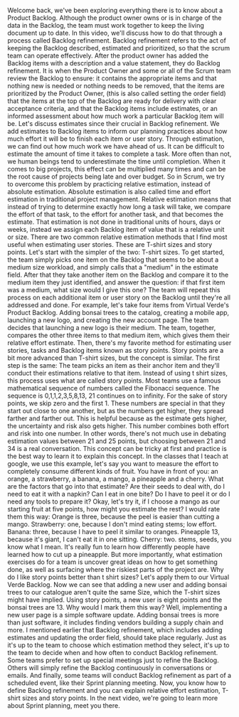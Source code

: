 Welcome back, we've been exploring everything there is to know about a Product
Backlog. Although the product owner owns or is in charge of the data in the
Backlog, the team must work together to keep the living document up to date. In
this video, we'll discuss how to do that through a process called Backlog
refinement. Backlog refinement refers to the act of keeping the Backlog
described, estimated and prioritized, so that the scrum team can operate
effectively. After the product owner has added the Backlog items with a
description and a value statement, they do Backlog refinement.  It is when the
Product Owner and some or all of the Scrum team review the Backlog to ensure: it
contains the appropriate items and that nothing new is needed or nothing needs
to be removed, that the items are prioritized by the Product Owner, (this is
also called setting the order field) that the items at the top of the Backlog
are ready for delivery with clear acceptance criteria, and that the Backlog
items include estimates, or an informed assessment about how much work a
particular Backlog item will be. Let's discuss estimates since their crucial in
Backlog refinement. We add estimates to Backlog items to inform our planning
practices about how much effort it will be to finish each item or user story.
Through estimation, we can find out how much work we have ahead of us. It can be
difficult to estimate the amount of time it takes to complete a task. More often
than not, we human beings tend to underestimate the time until completion. When
it comes to big projects, this effect can be multiplied many times and can be
the root cause of projects being late and over budget. So in Scrum, we try to
overcome this problem by practicing relative estimation, instead of absolute
estimation. Absolute estimation is also called time and effort estimation in
traditional project management.  Relative estimation means that instead of
trying to determine exactly how long a task will take, we compare the effort of
that task, to the effort for another task, and that becomes the estimate. That
estimation is not done in traditional units of hours, days or weeks, instead we
assign each Backlog item of value that is a relative unit or size. There are two
common relative estimation methods that I find most useful when estimating user
stories. These are T-shirt sizes and story points. Let's start with the simpler
of the two: T-shirt sizes. To get started, the team simply picks one item on the
Backlog that seems to be about a medium size workload, and simply calls that a
"medium" in the estimate field. After that they take another item on the Backlog
and compare it to the medium item they just identified, and answer the question:
if that first item was a medium, what size would I give this one? The team will
repeat this process on each additional item or user story on the Backlog until
they're all addressed and done. For example, let's take four items from Virtual
Verde's Product Backlog. Adding bonsai trees to the catalog, creating a mobile
app, launching a new logo, and creating the new account page. The team decides
that launching a new logo is their medium. The team, together, compares the
other three items to that medium item, which gives them their relative effort
estimate. Then, there's my favorite method for estimating user stories, tasks
and Backlog items known as story points. Story points are a bit more advanced
than T-shirt sizes, but the concept is similar. The first step is the same: The
team picks an item as their anchor item and they'll conduct their estimations
relative to that item. Instead of using t shirt sizes, this process uses what
are called story points. Most teams use a famous mathematical sequence of
numbers called the Fibonacci sequence.  The sequence is 0,1,1,2,3,5,8,13, 21
continues on to infinity. For the sake of story points, we skip zero and the
first 1. These numbers are special in that they start out close to one another,
but as the numbers get higher, they spread farther and farther out. This is
helpful because as the estimate gets higher, the uncertainty and risk also gets
higher. This number combines both effort and risk into one number. In other
words, there's not much use in debating estimation values between 21 and 25
points, but choosing between 21 and 34 is a real conversation.  This concept can
be tricky at first and practice is the best way to learn it to explain this
concept. In the classes that I teach at google, we use this example, let's say
you want to measure the effort to completely consume different kinds of fruit.
You have in front of you: an orange, a strawberry, a banana, a mango, a
pineapple and a cherry. What are the factors that go into that estimate? Are
their seeds to deal with, do I need to eat it with a napkin? Can I eat in one
bite? Do I have to peel it or do I need any tools to prepare it? Okay, let's try
it, if I choose a mango as our starting fruit at five points, how might you
estimate the rest?  I would rate them this way: Orange is three, because the
peel is easier than cutting a mango. Strawberry: one, because I don't mind
eating stems; low effort. Banana: three, because I have to peel it similar to
oranges. Pineapple 13, because it's giant, I can't eat it in one sitting.
Cherry: two.  stems, seeds, you know what I mean. It's really fun to learn how
differently people have learned how to cut up a pineapple. But more importantly,
what estimation exercises do for a team is uncover great ideas on how to get
something done, as well as surfacing where the riskiest parts of the project
are. Why do I like story points better than t shirt sizes? Let's apply them to
our Virtual Verde Backlog. Now we can see that adding a new user and adding
bonsai trees to our catalogue aren't quite the same Size, which the T-shirt
sizes might have implied. Using story points, a new user is eight points and the
bonsai trees are 13. Why would I mark them this way? Well, implementing a new
user page is a simple software update. Adding bonsai trees is more than just
software, it includes finding vendors building a supply chain and more. I
mentioned earlier that Backlog refinement, which includes adding estimates and
updating the order field, should take place regularly. Just as it's up to the
team to choose which estimation method they select, it's up to the team to
decide when and how often to conduct Backlog refinement. Some teams prefer to
set up special meetings just to refine the Backlog. Others will simply refine
the Backlog continuously in conversations or emails. And finally, some teams
will conduct Backlog refinement as part of a scheduled event, like their Sprint
planning meeting. Now, you know how to define Backlog refinement and you can
explain relative effort estimation, T-shirt sizes and story points. In the next
video, we're going to learn more about Sprint planning, meet you there.